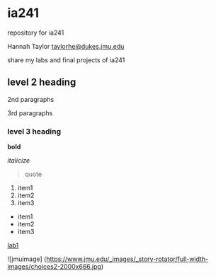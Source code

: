 # ia241
repository for ia241

Hannah Taylor
taylorhe@dukes.jmu.edu

share my labs and final projects of ia241 

## level 2 heading

2nd paragraphs 

3rd paragraphs 

### level 3 heading 

**bold**

*italicize*

> quote

1. item1
2. item2
3. item3

* item1
* item2
* item3

[lab1](https://github.com/hannaht0808/ia241/blob/main/lab1.py)

![jmuimage] (https://www.jmu.edu/_images/_story-rotator/full-width-images/choices2-2000x666.jpg)

